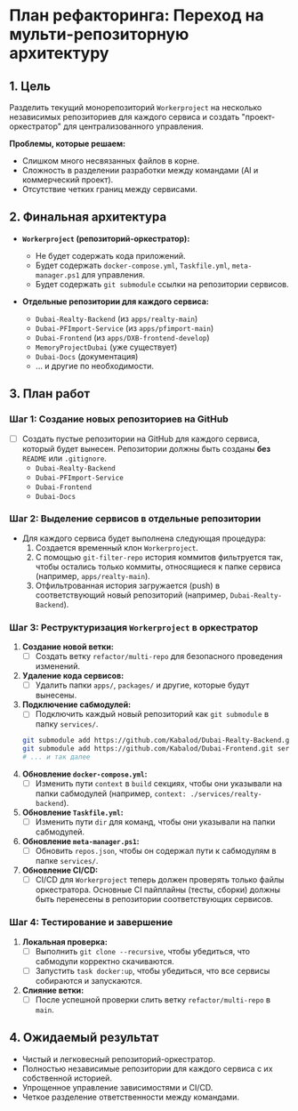 # План рефакторинга: Переход на мульти-репозиторную архитектуру

## 1. Цель

Разделить текущий монорепозиторий `Workerproject` на несколько независимых репозиториев для каждого сервиса и создать "проект-оркестратор" для централизованного управления.

**Проблемы, которые решаем:**
- Слишком много несвязанных файлов в корне.
- Сложность в разделении разработки между командами (AI и коммерческий проект).
- Отсутствие четких границ между сервисами.

## 2. Финальная архитектура

- **`Workerproject` (репозиторий-оркестратор):**
  - Не будет содержать кода приложений.
  - Будет содержать `docker-compose.yml`, `Taskfile.yml`, `meta-manager.ps1` для управления.
  - Будет содержать `git submodule` ссылки на репозитории сервисов.

- **Отдельные репозитории для каждого сервиса:**
  - `Dubai-Realty-Backend` (из `apps/realty-main`)
  - `Dubai-PFImport-Service` (из `apps/pfimport-main`)
  - `Dubai-Frontend` (из `apps/DXB-frontend-develop`)
  - `MemoryProjectDubai` (уже существует)
  - `Dubai-Docs` (документация)
  - ... и другие по необходимости.

## 3. План работ

### Шаг 1: Создание новых репозиториев на GitHub
- [ ] Создать пустые репозитории на GitHub для каждого сервиса, который будет вынесен. Репозитории должны быть созданы **без** `README` или `.gitignore`.
  - `Dubai-Realty-Backend`
  - `Dubai-PFImport-Service`
  - `Dubai-Frontend`
  - `Dubai-Docs`

### Шаг 2: Выделение сервисов в отдельные репозитории
- Для каждого сервиса будет выполнена следующая процедура:
  1. Создается временный клон `Workerproject`.
  2. С помощью `git-filter-repo` история коммитов фильтруется так, чтобы остались только коммиты, относящиеся к папке сервиса (например, `apps/realty-main`).
  3. Отфильтрованная история загружается (push) в соответствующий новый репозиторий (например, `Dubai-Realty-Backend`).

### Шаг 3: Реструктуризация `Workerproject` в оркестратор
1.  **Создание новой ветки:**
    - [ ] Создать ветку `refactor/multi-repo` для безопасного проведения изменений.
2.  **Удаление кода сервисов:**
    - [ ] Удалить папки `apps/`, `packages/` и другие, которые будут вынесены.
3.  **Подключение сабмодулей:**
    - [ ] Подключить каждый новый репозиторий как `git submodule` в папку `services/`.
    ```bash
    git submodule add https://github.com/Kabalod/Dubai-Realty-Backend.git services/realty-backend
    git submodule add https://github.com/Kabalod/Dubai-Frontend.git services/frontend
    # ... и так далее
    ```
4.  **Обновление `docker-compose.yml`:**
    - [ ] Изменить пути `context` в `build` секциях, чтобы они указывали на папки сабмодулей (например, `context: ./services/realty-backend`).
5.  **Обновление `Taskfile.yml`:**
    - [ ] Изменить пути `dir` для команд, чтобы они указывали на папки сабмодулей.
6.  **Обновление `meta-manager.ps1`:**
    - [ ] Обновить `repos.json`, чтобы он содержал пути к сабмодулям в папке `services/`.
7.  **Обновление CI/CD:**
    - [ ] CI/CD для `Workerproject` теперь должен проверять только файлы оркестратора. Основные CI пайплайны (тесты, сборки) должны быть перенесены в репозитории соответствующих сервисов.

### Шаг 4: Тестирование и завершение
1.  **Локальная проверка:**
    - [ ] Выполнить `git clone --recursive`, чтобы убедиться, что сабмодули корректно скачиваются.
    - [ ] Запустить `task docker:up`, чтобы убедиться, что все сервисы собираются и запускаются.
2.  **Слияние ветки:**
    - [ ] После успешной проверки слить ветку `refactor/multi-repo` в `main`.

## 4. Ожидаемый результат

- Чистый и легковесный репозиторий-оркестратор.
- Полностью независимые репозитории для каждого сервиса с их собственной историей.
- Упрощенное управление зависимостями и CI/CD.
- Четкое разделение ответственности между командами.
